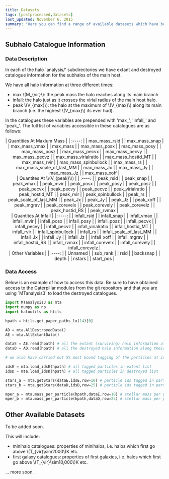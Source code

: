 ```yaml
---
title: Datasets
tags: [postprocessed,datasets]
last_updated: November 6, 2015
summary: "Here you can find a range of available datasets which have been postprocessed from the Caterpillar simulation suite."
---
```


## Subhalo Catalogue Information

### Data Description 
In each of the halo `analysis/' subdirectories we have extant and destroyed catalogue information for the subhalos of the main host.

We have all halo information at three different times:

* max \\(M_{vir}\\): the peak mass the halo reaches along its main branch
* infall: the halo just as it crosses the virial radius of the main host halo.
* peak \\(V_{max}\\): the halo at the maximum of \\(V_{max}\\) along its main branch (i.e. the highest \\(V_{max}\\) its ever had).

In the catalogues these variables are prepended with 'max_', 'infall_' and 'peak_'. The full list of variables accessible in these catalogues are as follows: 

<center>
|  Quantities At Maxium Mass |
|  :----: |
| max_mass_rsid  |
| max_mass_snap  |
| max_mass_vmax  |
| max_mass  |
| max_mass_posx  |
| max_mass_posy  |
| max_mass_posz  |
| max_mass_pecvx  |
| max_mass_pecvy  |
| max_mass_pecvz  |
| max_mass_virialratio  |
| max_mass_hostid_MT  |
| max_mass_rvir  |
| max_mass_spinbullock  |
| max_mass_rs  |
| max_mass_scale_of_last_MM  |
| max_mass_Jx  |
| max_mass_Jy  |
| max_mass_Jz  |
| max_mass_xoff  |
</center>

<center>
| Quantites At \\(V_{peak}\\)  |
|  :----: |
| peak_rsid  |
| peak_snap  |
| peak_vmax  |
| peak_mvir  |
| peak_posx  |
| peak_posy  |
| peak_posz  |
| peak_pecvx  |
| peak_pecvy  |
| peak_pecvz  |
| peak_virialratio  |
| peak_hostid_MT  |
| peak_rvir  |
| peak_spinbullock  |
| peak_rs  |
| peak_scale_of_last_MM  |
| peak_Jx  |
| peak_Jy  |
| peak_Jz  |
| peak_xoff  |
| peak_mgrav  |
| peak_corevelx  |
| peak_corevely  |
| peak_corevelz  |
| peak_hostid_RS  |
| peak_rvmax  |
</center>

<center>
| Quantites At Infall  |
|  :----: |
| infall_rsid  |
| infall_snap  |
| infall_vmax  |
| infall_mvir  |
| infall_posx  |
| infall_posy  |
| infall_posz  |
| infall_pecvx  |
| infall_pecvy  |
| infall_pecvz  |
| infall_virialratio  |
| infall_hostid_MT  |
| infall_rvir  |
| infall_spinbullock  |
| infall_rs  |
| infall_scale_of_last_MM  |
| infall_Jx  |
| infall_Jy  |
| infall_Jz  |
| infall_xoff  |
| infall_mgrav  |
| infall_hostid_RS  |
| infall_rvmax  |
| infall_corevelx  |
| infall_corevely  |
| infall_corevelz  |

</center>

<center>
| Other Variables | 
|  :----: |
| Unnamed  |
| sub_rank  |
| rsid  |
| backsnap  |
| depth  |
| nstars  |
| start_pos  |

</center>

### Data Access 

Below is an example of how to access this data. Be sure to have obtained access to the Caterpillar modules from the git repository and that you are using `MTanalysis3' to load the destroyed catalogues.

```python
import MTanalysis3 as mta
import numpy as np
import haloutils as htils

hpath = htils.get_paper_paths_lx(14)[0]

AD = mta.AllDestroyedData()
AE = mta.AllExtantData()

dataE = AE.read(hpath) # all the extant (surviving) halo information along their history
dataD = AD.read(hpath) # all the destroyed halo information along their history

# we also have carried out 5% most bound tagging of the particles at infall

idsE = mta.load_idsE(hpath) # all tagged particles in extant list
idsD = mta.load_idsD(hpath) # all tagged particles in destroyed list

stars_a = mta.getStars(dataE,idsE,row=10) # particle ids tagged in particular halo
stars_b = mta.getStars(dataD,idsD,row=25) # particle ids tagged in particular halo

mper_a = mta.mass_per_particle(hpath,dataE,row=10) # stellar mass per particle of particular halo
mper_b = mta.mass_per_particle(hpath,dataD,row=25) # stellar mass per particle of particular halo
```

## Other Available Datasets

To be added soon.

This will include:

* minihalo catalogues: properties of minihalos, i.e. halos which first go above \\(T_{vir}\sim2000\\)K etc.
* first galaxy catalogues: properties of first galaxies, i.e. halos which first go above \\(T_{vir}\sim10,000\\)K etc.

... more soon.
